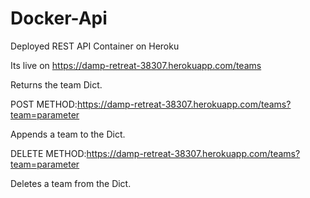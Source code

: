 # Docker-Api

Deployed REST API Container on Heroku

Its live on https://damp-retreat-38307.herokuapp.com/teams

Returns the team Dict.

POST METHOD:https://damp-retreat-38307.herokuapp.com/teams?team=parameter

Appends a team to the Dict.

DELETE METHOD:https://damp-retreat-38307.herokuapp.com/teams?team=parameter

Deletes a team from the Dict.